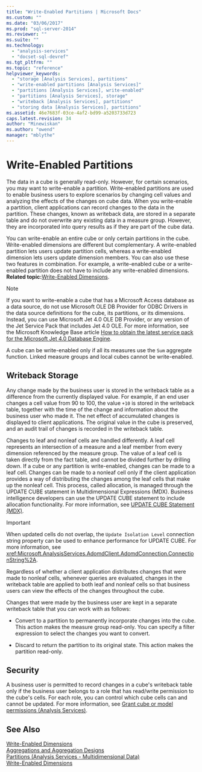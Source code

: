 ```yaml
---
title: "Write-Enabled Partitions | Microsoft Docs"
ms.custom: ""
ms.date: "03/06/2017"
ms.prod: "sql-server-2014"
ms.reviewer: ""
ms.suite: ""
ms.technology: 
  - "analysis-services"
  - "docset-sql-devref"
ms.tgt_pltfrm: ""
ms.topic: "reference"
helpviewer_keywords: 
  - "storage [Analysis Services], partitions"
  - "write-enabled partitions [Analysis Services]"
  - "partitions [Analysis Services], write-enabled"
  - "partitions [Analysis Services], storage"
  - "writeback [Analysis Services], partitions"
  - "storing data [Analysis Services], partitions"
ms.assetid: 46e7683f-03ce-4af2-bd99-a5203733d723
caps.latest.revision: 34
author: "Minewiskan"
ms.author: "owend"
manager: "mblythe"
---
```

# Write-Enabled Partitions
  The data in a cube is generally read-only. However, for certain scenarios, you may want to write-enable a partition. Write-enabled partitions are used to enable business users to explore scenarios by changing cell values and analyzing the effects of the changes on cube data. When you write-enable a partition, client applications can record changes to the data in the partition. These changes, known as writeback data, are stored in a separate table and do not overwrite any existing data in a measure group. However, they are incorporated into query results as if they are part of the cube data.  
  
 You can write-enable an entire cube or only certain partitions in the cube. Write-enabled dimensions are different but complementary. A write-enabled partition lets users update partition cells, whereas a write-enabled dimension lets users update dimension members. You can also use these two features in combination. For example, a write-enabled cube or a write-enabled partition does not have to include any write-enabled dimensions. **Related topic:**[Write-Enabled Dimensions](../../../2014/analysis-services/dev-guide/write-enabled-dimensions.md).  
  
> [!NOTE]  
>  If you want to write-enable a cube that has a Microsoft Access database as a data source, do not use Microsoft OLE DB Provider for ODBC Drivers in the data source definitions for the cube, its partitions, or its dimensions. Instead, you can use Microsoft Jet 4.0 OLE DB Provider, or any version of the Jet Service Pack that includes Jet 4.0 OLE. For more information, see the Microsoft Knowledge Base article [How to obtain the latest service pack for the Microsoft Jet 4.0 Database Engine](http://support.microsoft.com/?kbid=239114).  
  
 A cube can be write-enabled only if all its measures use the `Sum` aggregate function. Linked measure groups and local cubes cannot be write-enabled.  
  
## Writeback Storage  
 Any change made by the business user is stored in the writeback table as a difference from the currently displayed value. For example, if an end user changes a cell value from 90 to 100, the value `+10` is stored in the writeback table, together with the time of the change and information about the business user who made it. The net effect of accumulated changes is displayed to client applications. The original value in the cube is preserved, and an audit trail of changes is recorded in the writeback table.  
  
 Changes to leaf and nonleaf cells are handled differently. A leaf cell represents an intersection of a measure and a leaf member from every dimension referenced by the measure group. The value of a leaf cell is taken directly from the fact table, and cannot be divided further by drilling down. If a cube or any partition is write-enabled, changes can be made to a leaf cell. Changes can be made to a nonleaf cell only if the client application provides a way of distributing the changes among the leaf cells that make up the nonleaf cell. This process, called allocation, is managed through the UPDATE CUBE statement in Multidimensional Expressions (MDX). Business intelligence developers can use the UPDATE CUBE statement to include allocation functionality. For more information, see [UPDATE CUBE Statement &#40;MDX&#41;](~/mdx/mdx-data-manipulation-update-cube.md).  
  
> [!IMPORTANT]  
>  When updated cells do not overlap, the `Update Isolation Level` connection string property can be used to enhance performance for UPDATE CUBE. For more information, see <xref:Microsoft.AnalysisServices.AdomdClient.AdomdConnection.ConnectionString%2A>.  
  
 Regardless of whether a client application distributes changes that were made to nonleaf cells, whenever queries are evaluated, changes in the writeback table are applied to both leaf and nonleaf cells so that business users can view the effects of the changes throughout the cube.  
  
 Changes that were made by the business user are kept in a separate writeback table that you can work with as follows:  
  
-   Convert to a partition to permanently incorporate changes into the cube. This action makes the measure group read-only. You can specify a filter expression to select the changes you want to convert.  
  
-   Discard to return the partition to its original state. This action makes the partition read-only.  
  
## Security  
 A business user is permitted to record changes in a cube's writeback table only if the business user belongs to a role that has read/write permission to the cube's cells. For each role, you can control which cube cells can and cannot be updated. For more information, see [Grant cube or model permissions &#40;Analysis Services&#41;](../../../2014/analysis-services/grant-cube-or-model-permissions-analysis-services.md).  
  
## See Also  
 [Write-Enabled Dimensions](../../../2014/analysis-services/dev-guide/write-enabled-dimensions.md)   
 [Aggregations and Aggregation Designs](../../../2014/analysis-services/dev-guide/aggregations-and-aggregation-designs.md)   
 [Partitions &#40;Analysis Services - Multidimensional Data&#41;](../../../2014/analysis-services/dev-guide/partitions-analysis-services-multidimensional-data.md)   
 [Write-Enabled Dimensions](../../../2014/analysis-services/dev-guide/write-enabled-dimensions.md)  
  
  